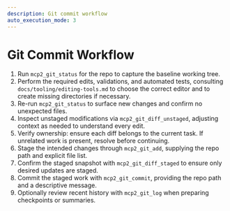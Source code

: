```yaml
---
description: Git commit workflow
auto_execution_mode: 3
---
```


# Git Commit Workflow

1. Run `mcp2_git_status` for the repo to capture the baseline working tree.
2. Perform the required edits, validations, and automated tests, consulting `docs/tooling/editing-tools.md` to choose the correct editor and to create missing directories if necessary.
3. Re-run `mcp2_git_status` to surface new changes and confirm no unexpected files.
4. Inspect unstaged modifications via `mcp2_git_diff_unstaged`, adjusting context as needed to understand every edit.
5. Verify ownership: ensure each diff belongs to the current task. If unrelated work is present, resolve before continuing.
6. Stage the intended changes through `mcp2_git_add`, supplying the repo path and explicit file list.
7. Confirm the staged snapshot with `mcp2_git_diff_staged` to ensure only desired updates are staged.
8. Commit the staged work with `mcp2_git_commit`, providing the repo path and a descriptive message.
9. Optionally review recent history with `mcp2_git_log` when preparing checkpoints or summaries.
